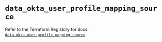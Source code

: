 # `data_okta_user_profile_mapping_source`

Refer to the Terraform Registory for docs: [`data_okta_user_profile_mapping_source`](https://registry.terraform.io/providers/okta/okta/4.5.0/docs/data-sources/user_profile_mapping_source).
